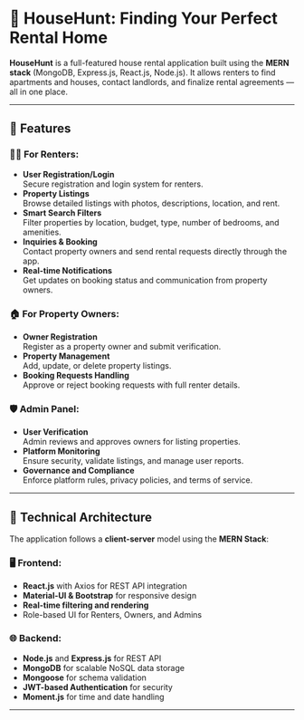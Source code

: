 # 🏡 HouseHunt: Finding Your Perfect Rental Home

**HouseHunt** is a full-featured house rental application built using the **MERN stack** (MongoDB, Express.js, React.js, Node.js). It allows renters to find apartments and houses, contact landlords, and finalize rental agreements — all in one place.

---

## 🚀 Features

### 🧑‍💼 For Renters:
- **User Registration/Login**  
  Secure registration and login system for renters.
- **Property Listings**  
  Browse detailed listings with photos, descriptions, location, and rent.
- **Smart Search Filters**  
  Filter properties by location, budget, type, number of bedrooms, and amenities.
- **Inquiries & Booking**  
  Contact property owners and send rental requests directly through the app.
- **Real-time Notifications**  
  Get updates on booking status and communication from property owners.

### 🏠 For Property Owners:
- **Owner Registration**  
  Register as a property owner and submit verification.
- **Property Management**  
  Add, update, or delete property listings.
- **Booking Requests Handling**  
  Approve or reject booking requests with full renter details.

### 🛡️ Admin Panel:
- **User Verification**  
  Admin reviews and approves owners for listing properties.
- **Platform Monitoring**  
  Ensure security, validate listings, and manage user reports.
- **Governance and Compliance**  
  Enforce platform rules, privacy policies, and terms of service.

---

## 📐 Technical Architecture

The application follows a **client-server** model using the **MERN Stack**:

### 🖥️ Frontend:
- **React.js** with Axios for REST API integration
- **Material-UI & Bootstrap** for responsive design
- **Real-time filtering and rendering**
- Role-based UI for Renters, Owners, and Admins

### 🌐 Backend:
- **Node.js** and **Express.js** for REST API
- **MongoDB** for scalable NoSQL data storage
- **Mongoose** for schema validation
- **JWT-based Authentication** for security
- **Moment.js** for time and date handling

---
